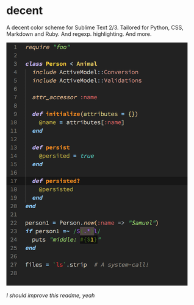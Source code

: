 decent
======

A decent color scheme for Sublime Text 2/3.
Tailored for Python, CSS, Markdown and Ruby. And regexp. highlighting. And more.

![](screenshot.png)

_I should improve this readme, yeah_

